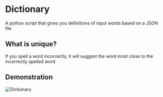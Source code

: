 # Dictionary
A python script that gives you definitions of input words based on a JSON file

## What is unique?
If you spell a word incorrectly, it will suggest the word most close to the incorrectly spelled word

## Demonstration
![Dictionary](https://user-images.githubusercontent.com/64461219/129467657-2ae7f6b7-75f7-4324-b61e-1c87b49f2b64.gif)
